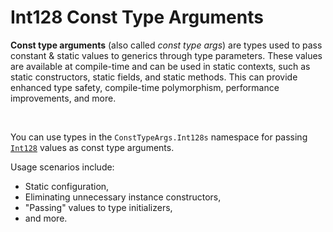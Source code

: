 ﻿# Int128 Const Type Arguments

**Const type arguments** (also called *const type args*) are types used to pass constant & static values to generics through type parameters. These values are available at compile-time and can be used in static contexts, such as static constructors, static fields, and static methods. This can provide enhanced type safety, compile-time polymorphism, performance improvements, and more.

&nbsp;

 You can use types in the `ConstTypeArgs.Int128s` namespace for passing [`Int128`](https://learn.microsoft.com/dotnet/api/system.int128) values as const type arguments.

 Usage scenarios include:

 * Static configuration,
 * Eliminating unnecessary instance constructors,
 * "Passing" values to type initializers,
 * and more.
